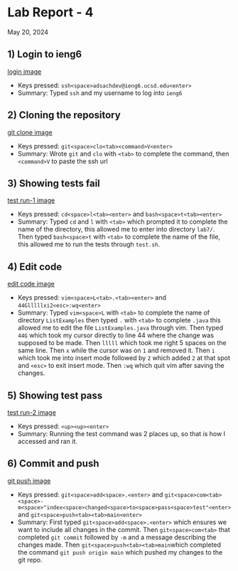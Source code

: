 # Lab Report - 4
May 20, 2024

## 1) Login to ieng6
[login image]()

- Keys pressed: `ssh<space>adsachdev@ieng6.ucsd.edu<enter>`
- Summary: Typed `ssh` and my username to log into `ieng6`

## 2) Cloning the repository
[git clone image]()

- Keys pressed: `git<space>clo<tab><command>V<enter>`
- Summary: Wrote `git` and `clo` with `<tab>` to complete the command, then `<command>V` to paste the ssh url

## 3) Showing tests fail
[test run-1 image]()

- Keys pressed: `cd<space>l<tab><enter>` and `bash<space>t<tab><enter>`
- Summary: Typed `cd` and `l` with `<tab>` which prompted it to complete the name of the directory, this allowed me to enter into directory `lab7/`. Then typed `bash<space>t` with `<tab>` to complete the name of the file, this allowed me to run the tests through `test.sh`.  

## 4) Edit code 
[edit code image]()

- Keys pressed: `vim<space>L<tab>.<tab><enter>` and `44Glllllxi2<esc>:wq<enter>`
- Summary: Typed `vim<space>L` with `<tab>` to complete the name of directory `ListExamples` then typed `.` with `<tab>` to complete `.java` this allowed me to edit the file `ListExamples.java` through vim. 
  Then typed `44G` which took my cursor directly to line 44 where the change was supposed to be made. 
  Then `lllll` which took me right 5 spaces on the same line. 
  Then `x` while the cursor was on `1` and removed it. 
  Then `i` which took me into insert mode followed by `2` which added `2` at that spot and `<esc>` to exit insert mode.
  Then `:wq` which quit vim after saving the changes. 

## 5) Showing test pass
[test run-2 image]()

- Keys pressed: `<up><up><enter>`
- Summary: Running the test command was 2 places up, so that is how I accessed and ran it. 

## 6) Commit and push
[git push image]()

- Keys pressed: `git<space>add<space>.<enter>` and `git<space>com<tab><space>-m<space>"index<space>changed<space>to<space>pass<space>test"<enter>` and `git<space>push<tab><tab>main<enter>`
- Summary: First typed `git<space>add<space>.<enter>` which ensures we want to include all changes in the commit.
  Then `git<space>com<tab>` that completed `git commit` followed by `-m` and a message describing the changes made.
  Then `git<space>push<tab><tab>main`which completed the command `git push origin main` which pushed my changes to the git repo. 
